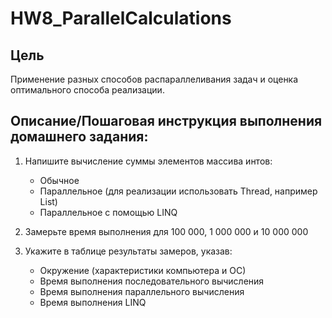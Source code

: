# HW8_ParallelCalculations
## Цель    
Применение разных способов распараллеливания задач и оценка оптимального способа реализации.    

## Описание/Пошаговая инструкция выполнения домашнего задания:   
1. Напишите вычисление суммы элементов массива интов: 
   - Обычное    
   - Параллельное (для реализации использовать Thread, например List)   
   - Параллельное с помощью LINQ   

2. Замерьте время выполнения для 100 000, 1 000 000 и 10 000 000   

3. Укажите в таблице результаты замеров, указав:   
   - Окружение (характеристики компьютера и ОС)   
   - Время выполнения последовательного вычисления   
   - Время выполнения параллельного вычисления   
   - Время выполнения LINQ   

